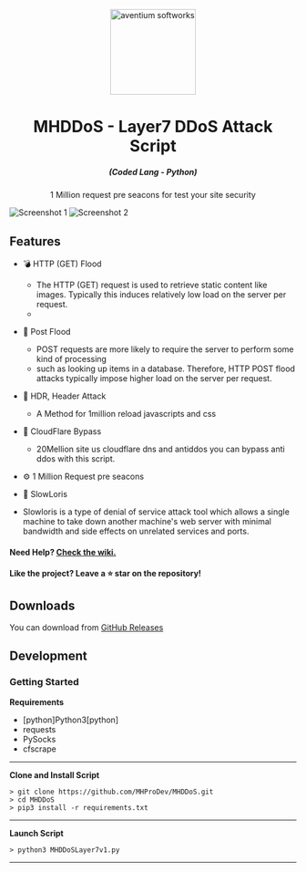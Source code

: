 <p align="center"><img src="./screenshot/logo.ico" width="150px" height="150px" alt="aventium softworks"></p>

<h1 align="center">MHDDoS - Layer7 DDoS Attack Script</h1>

<em><h5 align="center">(Coded Lang - Python)</h5></em>


<p align="center">1 Million request pre seacons for test your site security</p>

![Screenshot 1](https://i.imgur.com/7hDLSv2.png)
![Screenshot 2](https://i.imgur.com/PQNMwta.png)

## Features

* 💣 HTTP (GET) Flood
  * The HTTP (GET) request is used to retrieve static content like images. Typically this induces relatively low load on the server per request.
  * 
* 🔪 Post Flood
  * POST requests are more likely to require the server to perform some kind of processing
  * such as looking up items in a database. Therefore, HTTP POST flood attacks typically impose higher load on the server per request.
  
* 🏹 HDR, Header Attack
  * A Method for 1million reload javascripts and css 
* 🧨 CloudFlare Bypass
  * 20Mellion site us cloudflare dns and antiddos you can bypass anti ddos with this script.
* ⚙️ 1 Million Request pre seacons
* 🎩 SlowLoris
 * Slowloris is a type of denial of service attack tool which allows a single machine to take down another machine's web server with minimal bandwidth and side effects on unrelated services and ports.

#### Need Help? [Check the wiki.][wiki]

#### Like the project? Leave a ⭐ star on the repository!

## Downloads

You can download from [GitHub Releases](https://github.com/MHProDev/MHDDoS/releases)

## Development

### Getting Started

**Requirements**

* [python]Python3[python]
* requests
* PySocks
* cfscrape

---

**Clone and Install Script**

```console
> git clone https://github.com/MHProDev/MHDDoS.git
> cd MHDDoS
> pip3 install -r requirements.txt
```

---

**Launch Script**

```console
> python3 MHDDoSLayer7v1.py
```

---

[python3]: https://python.org 'Python3'
[discord]: https://discord.gg/zNWUXdt 'Discord'
[wiki]: https://github.com/dscalzi/HeliosLauncher/wiki 'wiki'
